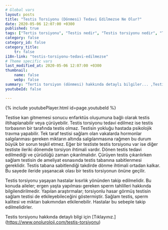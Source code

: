 ```yaml
---
# Global vars
layout: posts
title: "Testis Torsiyonu (Dönmesi) Tedavi Edilmezse Ne Olur?"
date: 2020-05-06 12:07:00 +0300
published: true
tags: ["Tertis torsiyonu", "Testis nedir", "Testis torsiyonu nedir", "Testis torsiyonu testis kanseri", "testis torsiyonu tipi", "Testis torsiyonu erken müdahale", "Testis torsiyonu teşhis", "Testis torsiyonu tedavi", "Testis torsiyonu ameliyat" , "testis dönmesi", "testis torsiyonu ne zaman", "testis torsiyonu neden", "testis torsiyonu acil", "testis torsiyonu belirti", "testis torsiyonu ultrasonografi", "testis torsiyonu tipi" , "testis torsiyonu tedavi", "testis torsiyonu çözüm", "testis dönmesi ameliyatı", "testis dönmesi tedavi"]
category: false
category_id: false
category_title:
    tr: false
i18n-link: "testis-torsiyonu-tedavi-edilmezse"
# Theme specific vars
last_modified_at: 2020-05-06 12:07:00 +0300
thumbnail:
    name: false
    webp: false
summary: "Tertis torsiyon (dönmesi) hakkında detaylı bilgiler... ,Testis nedir?, Testiste ağrı ve şişliklerin nedenleri? , Testis torsiyonu nedir?, Testis torsiyonu testis kanseriyle birlikte olur mu? , Kaç tip testis torsiyon vardır? , Testis torsiyonunda erken müdahale? , Testis torsiyonu teşhisi ve tedavisi, Testis torsiyonu ameliyatı"
youtubeId: false

---
```

{% include youtubePlayer.html id=page.youtubeId %}




Testise kan gitmemesi sonucu enfarktüs oluşumuna bağlı olarak testis iltihaplanabilir veya çürüyebilir. Testis torsiyonu tedavi edilmez ise testis torbasının bir tarafında testis olmaz. Testisin yokluğu hastada psikolojik travma yapabilir. Tek taraf testisi sağlam olan vakalarda hormonlar salgılanması gereken miktarın altında salgılanmasına rağmen bu durum büyük bir sorun teşkil etmez. Eğer bir testiste testis torsiyonu var ise diğer testiste ileriki dönemde torsiyon ihtimali vardır. Dönen testis tedavi edilmediği ve çürüdüğü zaman çıkarılmalıdır. Çürüyen testis çıkarılırken sağlam testisin de ameliyat esnasında testis tabanına sabitlenmesi gereklidir. Testis tabana sabitlendiği takdirde dönme ihtimali ortadan kalkar. Bu sayede ileride yaşanacak olası bir testis torsiyonun önüne geçilir.

Testis torsiyonu yaşayan hastalar kısırlık yönünden takip edilmelidir. Bu konuda aileler; ergen yaşta yapılması gereken sperm tahlilleri hakkında bilgilendirilmedir.  Yapılan araştırmalar; torsiyonlu hasar görmüş testisin sağlam testisi de etkileyebileceğini göstermiştir. Sağlam testis, sperm kalitesi ve miktarı bakımından etkilenebilir. Hastalar bu sebeple takip edilmelidirler.


Testis torsiyonu hakkında detaylı bilgi için [Tıklayınız.] (https://www.onoluroloji.com/testis-torsiyonu)
